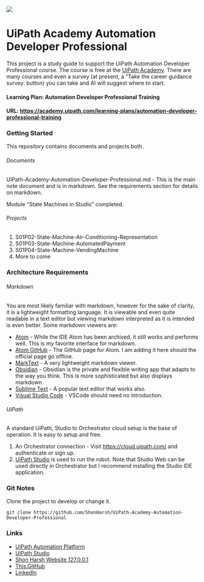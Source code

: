 ![](https://shonharsh.github.io/curriculum-vitae/images/banner-uipath.png)

# UiPath Academy Automation Developer Professional

This project is a study guide to support the UiPath Automation Developer Professional course.  The course is free at the [UiPath Academy](https://www.uipath.com/rpa/academy).  There are many courses and even a survey (at present, a "Take the career guidance survey: button) you can take and AI will suggest where to start.

#### Learning Plan: Automation Developer Professional Training
#### URL: https://academy.uipath.com/learning-plans/automation-developer-professional-training

### Getting Started
This repository contains documents and projects both.

###### Documents
UiPath-Academy-Automation-Developer-Professional.md - This is the main note document and is in markdown.  See the requirements section for details on markdown.

Module "State Machines in Studio" completed.

###### Projects
1. S01P02-State-Machine-Air-Conditioning-Representation
1. S01P03-State-Machine-AutomatedPayment
1. S01P04-State-Machine-VendingMachine
1. More to come

### Architecture Requirements

###### Markdown
You are most likely familiar with markdown, however for the sake of clarity, it is a lightweight formatting language.  It is viewable and even quite readable in a text editor but viewing markdown interpreted as it is intended is even better.  Some markdown viewers are:

- [Atom](https://atom-editor.cc/) - While the IDE Atom has been archived, it still works and performs well.  This is my favorite interface for markdown.
- [Atom GitHub](https://github.com/atom/atom) - The GitHub page for Atom.  I am adding it here should the official page go offline.
- [MarkText](https://www.marktext.cc/) - A very lightweight markdown viewer.
- [Obsidian](https://obsidian.md/) - Obsidian is the private and flexible writing app that adapts to the way you think.  This is more sophisticated but also displays markdown.
- [Sublime Text](https://www.sublimetext.com/) - A popular text editor that works also.
- [Visual Studio Code](https://code.visualstudio.com/) - VSCode should need no introduction.

###### UiPath
A standard UiPath, Studio to Orchestrator cloud setup is the base of operation.  It is easy to setup and free.
1. An Orchestrator connection - Visit https://cloud.uipath.com/ and authenticate or sign up.
2. [UiPath Studio](https://www.uipath.com/product/studio) is used to run the robot.  Note that Studio Web can be used directly in Orchestrator but I recommend installing the Studio IDE application.

### Git Notes

Clone the project to develop or change it.

`git clone https://github.com/ShonHarsh/UiPath-Academy-Automation-Developer-Professional`

### Links
- [UiPath Automation Platform](https://www.uipath.com/)
- [UiPath Studio](https://www.uipath.com/product/studio)
- [Shon Harsh Website 127.0.0.1](https://shonharsh.github.io/curriculum-vitae/index.html)
- [This.GitHub](https://github.com/shonharsh)
- [LinkedIn](https://www.linkedin.com/in/shonharsh/)
